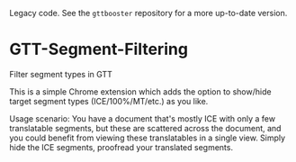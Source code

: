 Legacy code. See the `gttbooster` repository for a more up-to-date version.

# GTT-Segment-Filtering
Filter segment types in GTT

This is a simple Chrome extension which adds the option to show/hide target segment types (ICE/100%/MT/etc.) as you like.

Usage scenario: You have a document that's mostly ICE with only a few translatable segments, but these are scattered across the document, and you could benefit from viewing these translatables in a single view. Simply hide the ICE segments, proofread your translated segments.
